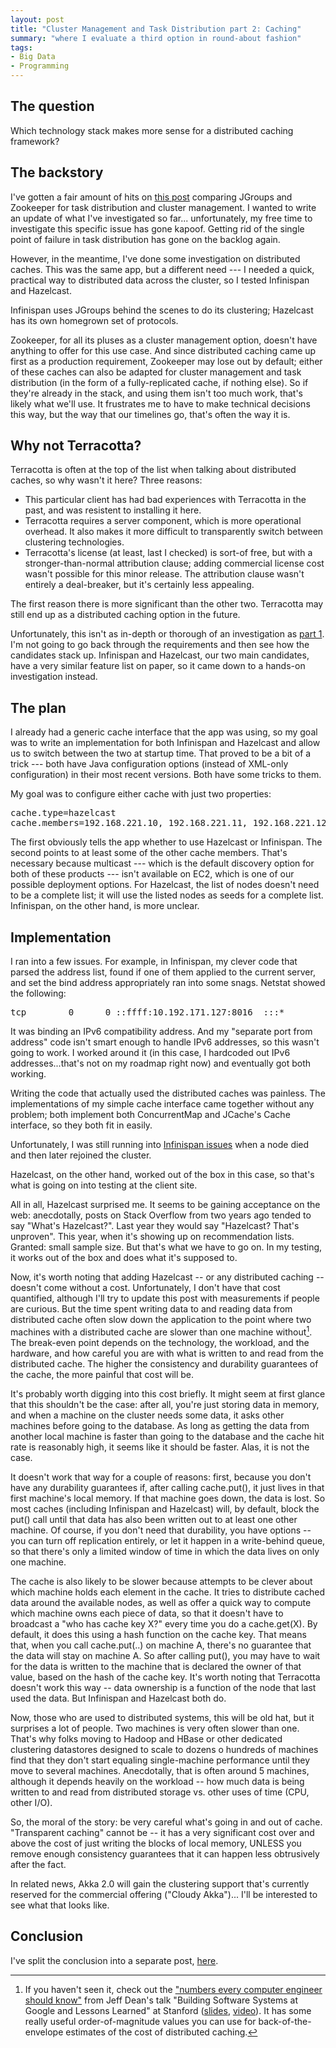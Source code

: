 ```yaml
--- 
layout: post
title: "Cluster Management and Task Distribution part 2: Caching"
summary: "where I evaluate a third option in round-about fashion"
tags: 
- Big Data
- Programming
---
```


<h2>The question</h2>
Which technology stack makes more sense for a distributed caching framework?

<h2>The backstory</h2>

I've gotten a fair amount of hits on <a href="http://matt-thinks-so.com/2011/01/29/cluster-management-and-task-distribution-zookeeper-vs-jgroups.html">this post</a> comparing JGroups and Zookeeper for task distribution and cluster management. 
I wanted to write an update of what I've investigated so far... unfortunately, my free time to investigate this specific issue has gone kapoof. Getting rid of the single point of failure in task distribution has gone on the backlog again. 

However, in the meantime, I've done some investigation on distributed caches. This was the same app, but a different need --- I needed a quick, practical way to distributed data across the cluster, so I tested Infinispan and Hazelcast. <br>

Infinispan uses JGroups behind the scenes to do its clustering; Hazelcast has its own homegrown set of protocols.

Zookeeper, for all its pluses as a cluster management option, doesn't have anything to offer for this use case. And since distributed caching came up first as a production requirement, Zookeeper may lose out by default; either of these caches can also be adapted for cluster management and task distribution (in the form of a fully-replicated cache, if nothing else). So if they're already in the stack, and using them isn't too much work, that's likely what we'll use. It frustrates me to have to make technical decisions this way, but the way that our timelines go, that's often the way it is. 

<h2>Why not Terracotta?</h2>

Terracotta is often at the top of the list when talking about distributed caches, so why wasn't it here? 
Three reasons: 
<ul>
  <li>This particular client has had bad experiences with Terracotta in the past, and was resistent to installing it here.</li>
  <li>Terracotta requires a server component, which is more operational overhead.  It also makes it more difficult to transparently switch between clustering technologies.</li>
  <li>Terracotta's license (at least, last I checked) is sort-of free, but with a stronger-than-normal attribution clause; adding commercial license cost wasn't possible for this minor release. The attribution clause wasn't entirely a deal-breaker, but it's certainly less appealing.</li>
</ul>

The first reason there is more significant than the other two. Terracotta may still end up as a distributed caching option in the future.

Unfortunately, this isn't as in-depth or thorough of an investigation as <a href="http://matt-thinks-so.com/2011/01/29/cluster-management-and-task-distribution-zookeeper-vs-jgroups.html">part 1</a>. I'm not going to go back through the requirements and then see how the candidates stack up. Infinispan and Hazelcast, our two main candidates, have a very similar feature list on paper, so it came down to a hands-on investigation instead. 

<h2>The plan</h2>

I already had a generic cache interface that the app was using, so my goal was to write an implementation for both Infinispan and Hazelcast and allow us to switch between the two at startup time. That proved to be a bit of a trick --- both have Java configuration options (instead of XML-only configuration) in their most recent versions. Both have some tricks to them.<br>

My goal was to configure either cache with just two properties: 
<pre>
cache.type=hazelcast
cache.members=192.168.221.10, 192.168.221.11, 192.168.221.12, 192.168.221.13
</pre>

The first obviously tells the app whether to use Hazelcast or Infinispan. The second points to at least some of the other cache members. That's necessary because multicast --- which is the default discovery option for both of these products --- isn't available on EC2, which is one of our possible deployment options. For Hazelcast, the list of nodes doesn't need to be a complete list; it will use the listed nodes as seeds for a complete list. Infinispan, on the other hand, is more unclear.

<h2>Implementation</h2>

I ran into a few issues. For example, in Infinispan, my clever code that parsed the address list, found if one of them applied to the current server, and set the bind address appropriately ran into some snags.  Netstat showed the following: 

<pre>
tcp        0      0 ::ffff:10.192.171.127:8016  :::*                        LISTEN      
</pre>

It was binding an IPv6 compatibility address. And my "separate port from address" code isn't smart enough to handle IPv6 addresses, so this wasn't going to work.
I worked around it (in this case, I hardcoded out IPv6 addresses...that's not on my roadmap right now) and eventually got both working.

Writing the code that actually used the distributed caches was painless. The implementations of my simple cache interface came together without any problem; both implement both ConcurrentMap and JCache's Cache interface, so they both fit in easily.

Unfortunately, I was still running into <a href="https://issues.jboss.org/browse/JGRP-1253">Infinispan issues</a> when a node died and then later rejoined the cluster. 

Hazelcast, on the other hand, worked out of the box in this case, so that's what is going on into testing at the client site.

All in all, Hazelcast surprised me.  It seems to be gaining acceptance on the web:  anecdotally, posts on Stack Overflow from two years ago tended to say "What's Hazelcast?".  Last year they would say "Hazelcast? That's unproven". This year, when it's showing up on recommendation lists. Granted: small sample size. But that's what we have to go on.
In my testing, it works out of the box and does what it's supposed to.

Now, it's worth noting that adding Hazelcast -- or any distributed caching -- doesn't come without a cost. Unfortunately, I don't have that cost quantified, although I'll try to update this post with measurements if people are curious. But the time spent writing data to and reading data from distributed cache often slow down the application to the point where two machines with a distributed cache are slower than one machine without[^1]. The break-even point depends on the technology, the workload, and the hardware, and how careful you are with what is written to and read from the distributed cache. The higher the consistency and durability guarantees of the cache, the more painful that cost will be.  

It's probably worth digging into this cost briefly. It might seem at first glance that this shouldn't be the case: after all, you're just storing data in memory, and when a machine on the cluster needs some data, it asks other machines before going to the database. As long as getting the data from another local machine is faster than going to the database and the cache hit rate is reasonably high, it seems like it should be faster.  Alas, it is not the case. 

It doesn't work that way for a couple of reasons: first, because you don't have any durability guarantees if, after calling cache.put(), it just lives in that first machine's local memory. If that machine goes down, the data is lost. So most caches (including Infinispan and Hazelcast) will, by default, block the put() call until that data has also been written out to at least one other machine. Of course, if you don't need that durability, you have options -- you can turn off replication entirely, or let it happen in a write-behind queue, so that there's only a limited window of time in which the data lives on only one machine.

The cache is also likely to be slower because attempts to be clever about which machine holds each element in the cache. It tries to distribute cached data around the available nodes, as well as offer a quick way to compute which machine owns each piece of data, so that it doesn't have to broadcast a "who has cache key X?" every time you do a cache.get(X).  By default, it does this using a hash function on the cache key.  That means that, when you call cache.put(..) on machine A, there's no guarantee that the data will stay on machine A. So after calling put(), you may have to wait for the data is written to the machine that is declared the owner of that value, based on the hash of the cache key. It's worth noting that Terracotta doesn't work this way -- data ownership is a function of the node that last used the data. But Infinispan and Hazelcast both do. 

Now, those who are used to distributed systems, this will be old hat, but it surprises a lot of people.  Two machines is very often slower than one. That's why folks moving to Hadoop and HBase or other dedicated clustering datastores designed to scale to dozens o hundreds of machines find that they don't start equaling single-machine performance until they move to several machines. Anecdotally, that is often around 5 machines, although it depends heavily on the workload -- how much data is being written to and read from distributed storage vs. other uses of time (CPU, other I/O). 

So, the moral of the story: be very careful what's going in and out of cache. "Transparent caching" cannot be -- it has a very significant cost over and above the cost of just writing the blocks of local memory, UNLESS you remove enough consistency guarantees that it can happen less obtrusively after the fact.

  [^1]:  If you haven't seen it, check out the ["numbers every computer engineer should know"](http://www.quora.com/What-are-the-numbers-that-every-computer-engineer-should-know-according-to-Jeff-Dean) from Jeff Dean's talk "Building Software Systems at Google and Lessons Learned" at Stanford ([slides](http://www.cs.cornell.edu/projects/ladis2009/talks/dean-keynote-ladis2009.pdf), [video](http://goo.gl/0MznW])).  It has some really useful order-of-magnitude values you can use for back-of-the-envelope estimates of the cost of distributed caching.

In related news, Akka 2.0 will gain the clustering support that's currently reserved for the commercial offering ("Cloudy Akka")... I'll be interested to see what that looks like. 

<h2>Conclusion</h2>

I've split the conclusion into a separate post, [here](/2011/11/05/cluster-management-and-task-distribution-part-3.html).


